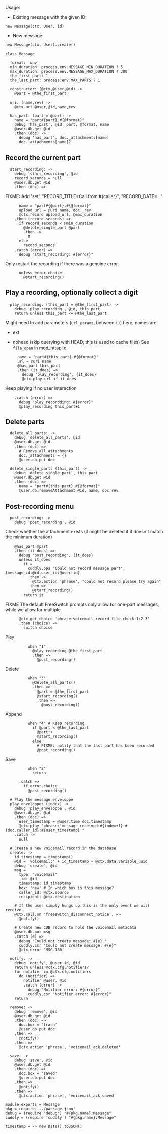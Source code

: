 Usage:

- Existing message with the given ID:

```
new Message(ctx, User, id)
```

- New message:

```
new Message(ctx, User).create()
```


    class Message

      format: 'wav'
      min_duration: process.env.MESSAGE_MIN_DURATION ? 5
      max_duration: process.env.MESSAGE_MAX_DURATION ? 300
      the_first_part: 1
      the_last_part: process.env.MAX_PARTS ? 1

      constructor: (@ctx,@user,@id) ->
        @part = @the_first_part

      uri: (name,rev) ->
        @ctx.uri @user,@id,name,rev

      has_part: (part = @part) ->
        name = "part#{part}.#{@format}"
        debug 'has_part', @id, part, @format, name
        @user.db.get @id
        .then (doc) ->
          debug 'has_part', doc._attachments[name]
          doc._attachments[name]?

Record the current part
-----------------------

      start_recording: ->
        debug 'start_recording', @id
        record_seconds = null
        @user.db.get @id
        .then (doc) =>

FIXME: Add 'set', "RECORD_TITLE=Call from #{caller}", "RECORD_DATE=..."

          name = "part#{@part}.#{@format}"
          upload_url = @uri name, doc._rev
          @ctx.record upload_url, @max_duration
        .then (record_seconds) =>
          if record_seconds < @min_duration
            @delete_single_part @part
            .then ->
              0
          else
            record_seconds
        .catch (error) =>
          debug "start_recording: #{error}"

Only restart the recording if there was a genuine error.

          unless error.choice
            @start_recording()

Play a recording, optionally collect a digit
------------------------------------------------------------

      play_recording: (this_part = @the_first_part) ->
        debug 'play_recording', @id, this_part
        return unless this_part <= @the_last_part

Might need to add parameters (`url_params`, between `()`) here; names are:
- ext
- nohead (skip querying with HEAD; this is used to cache files)
See `file_open` in mod_httapi.c.

        name = "part#{this_part}.#{@format}"
        url = @uri name
        @has_part this_part
        .then (it_does) =>
          debug 'play_recording', {it_does}
          @ctx.play url if it_does

Keep playing if no user interaction

        .catch (error) =>
          debug "play_recordding: #{error}"
          @play_recording this_part+1

Delete parts
------------

      delete_all_parts: ->
        debug 'delete_all_parts', @id
        @user.db.get @id
        .then (doc) =>
          # Remove all attachments
          doc._attachments = {}
          @user.db.put doc

      delete_single_part: (this_part) ->
        debug 'delete_single_part', this_part
        @user.db.get @id
        .then (doc) =>
          name = "part#{this_part}.#{@format}"
          @user.db.removeAttachment @id, name, doc.rev

Post-recording menu
-------------------

      post_recording: ->
        debug 'post_recording', @id

Check whether the attachment exists (it might be deleted if it doesn't match the minimum duration)

        @has_part @part
        .then (it_does) =>
          debug 'post_recording', {it_does}
          unless it_does
            it =
              cuddly.ops "Could not record message part", {message_id:@id,user_id:@user.id}
              .then ->
                @ctx.action 'phrase', "could not record please try again"
              .then =>
                @start_recording()
            return it

FIXME The default FreeSwitch prompts only allow for one-part messages, while we allow for multiple.

          @ctx.get_choice 'phrase:voicemail_record_file_check:1:2:3'
          .then (choice) =>
            switch choice

Play

              when "1"
                @play_recording @the_first_part
                .then =>
                  @post_recording()

Delete

              when "3"
                @delete_all_parts()
                .then =>
                  @part = @the_first_part
                  @start_recording()
                  .then =>
                    @post_recording()

Append

              when "4" # Keep recording
                if @part < @the_last_part
                  @part++
                  @start_recording()
                else
                  # FIXME: notify that the last part has been recorded
                  @post_recording()

Save

              when "2"
                return

          .catch =>
            if error.choice
              @post_recording()

      # Play the message enveloppe
      play_enveloppe: (index) ->
        debug 'play_enveloppe', @id
        @user.db.get @id
        .then (doc) =>
          user_timestamp = @user.time doc.timestamp
          @ctx.play "phrase:'message received:#{index+1}:#{doc.caller_id}:#{user_timestamp}'"
        .catch ->
          null

      # Create a new voicemail record in the database
      create: ->
        id_timestamp = timestamp()
        @id = 'voicemail:' + id_timestamp + @ctx.data.variable_uuid
        debug 'create', @id
        msg =
          type: "voicemail"
          _id: @id
          timestamp: id_timestamp
          box: 'new' # In which box is this message?
          caller_id: @ctx.source
          recipient: @ctx.destination

        # If the user simply hungs up this is the only event we will receive.
        @ctx.call.on 'freeswitch_disconnect_notice', =>
          @notify()

        # Create new CDB record to hold the voicemail metadata
        @user.db.put msg
        .catch (e) =>
          debug "Could not create message: #{e}."
          cuddly.csr "Could not create message: #{e}"
          @ctx.error 'MSG-180'

      notify: ->
        debug 'notify', @user.id, @id
        return unless @ctx.cfg.notifiers?
        for notifier in @ctx.cfg.notifiers
          do (notifier) =>
            notifier @user, @id
            .catch (error) ->
              debug "Notifier error: #{error}"
              cuddly.csr "Notifier error: #{error}"
        return

      remove: ->
        debug 'remove', @id
        @user.db.get @id
        .then (doc) =>
          doc.box = 'trash'
          @user.db.put doc
        .then =>
          @notify()
        .then =>
          @ctx.action 'phrase', 'voicemail_ack,deleted'

      save: ->
        debug 'save', @id
        @user.db.get @id
        .then (doc) =>
          doc.box = 'saved'
          @user.db.put doc
        .then =>
          @notify()
        .then =>
          @ctx.action 'phrase', 'voicemail_ack,saved'

    module.exports = Message
    pkg = require '../package.json'
    debug = (require 'debug') "#{pkg.name}:Message"
    cuddly = (require 'cuddly') "#{pkg.name}:Message"

    timestamp = -> new Date().toJSON()
